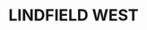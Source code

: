 ---
lastmod: '2025-04-06T06:05:20+00:00'
latitude: -33.78042
layout: suburb
longitude: 151.162007
postcode: '2070'
state: NSW
title: LINDFIELD WEST
url: /nsw/lindfield-west/
---